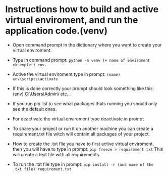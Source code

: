 # Instructions how to build and active virtual enviroment, and run the application code.(venv)

- Open command prompt in the dictionary where you want to create your virtual enviroment.

- Type in command prompt: `python -m venv (+ name of enviroment eksemple:) env.`

- Active the virtual enviroment type in prompt: `(name) env\scripts\activate`

- If this is done correctly your prompt should look something like this: (env) C:\Users\Admin\ etc...

- If you run pip list to see what packages thats running you should only see the default ones.

- For deactivate the virtual enviroment type deactivate in prompt

- To share your project or run it on another machine you can create a requirement.txt file witch will contain all packages of your project.

- How to create the .txt file you have to first active virtual enviroment, then you will have to type in prompt: `pip freeze > requirement.txt` This will create a text file with all requirements.

- To run the .txt file type in prompt: `pip install -r (and name of the .txt file) requirement.txt`
